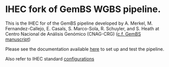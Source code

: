 # IHEC fork of GemBS WGBS pipeline.

This is the IHEC for of the GemBS pipeline developed by A. Merkel, M. Fernandez-Callejo, E. Casals, S. Marco-Sola, R. Schuyler, and S. Heath at Centro Nacional de Análisis Genómico (CNAG-CRG) ([c.f. GemBS manuscript](https://www.biorxiv.org/content/early/2017/10/11/201988))

Please see the documentation available [here](gembs_readme.md) to set up and test the pipeline.

Also refer to IHEC standard [configurations](http://statgen.cnag.cat/gemBS/UserGuide/_build/html/ihec_standards.html)

